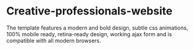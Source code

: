 # Creative-professionals-website
The template features a modern and bold design, subtle css animations, 100% mobile ready, retina-ready design, working ajax form and is compatible with all modern browsers.
